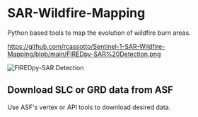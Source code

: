 # SAR-Wildfire-Mapping
Python based tools to map the evolution of wildfire burn areas. 

https://github.com/rcassotto/Sentinel-1-SAR-Wildfire-Mapping/blob/main/FIREDpy-SAR%20Detection.png


![FIREDpy-SAR Detection](https://github.com/user-attachments/assets/7df51b63-6817-4e90-9cf3-78dd15abd26e)


## Download SLC or GRD data from ASF
Use ASF's vertex or API tools to download desired data.


